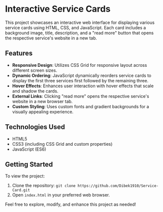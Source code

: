 # Interactive Service Cards

This project showcases an interactive web interface for displaying various service cards using HTML, CSS, and JavaScript. Each card includes a background image, title, description, and a "read more" button that opens the respective service's website in a new tab.

## Features
- **Responsive Design**: Utilizes CSS Grid for responsive layout across different screen sizes.
- **Dynamic Ordering**: JavaScript dynamically reorders service cards to display the first three services first followed by the remaining three.
- **Hover Effects**: Enhances user interaction with hover effects that scale and shadow the cards.
- **External Links**: Clicking "read more" opens the respective service's website in a new browser tab.
- **Custom Styling**: Uses custom fonts and gradient backgrounds for a visually appealing experience.

## Technologies Used
- HTML5
- CSS3 (including CSS Grid and custom properties)
- JavaScript (ES6)

## Getting Started
To view the project:
1. Clone the repository: `git clone https://github.com/Dibek1910/Service-Card.git`
2. Open `index.html` in your preferred web browser.

Feel free to explore, modify, and enhance this project as needed!
